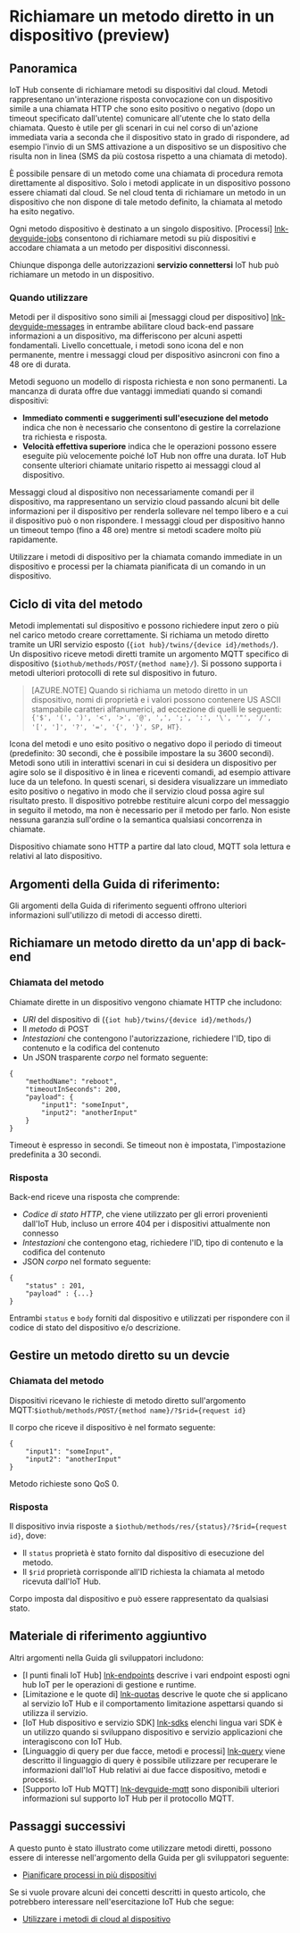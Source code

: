 <properties
 pageTitle="Guida per sviluppatori - metodi diretti | Microsoft Azure"
 description="Guida per sviluppatori di IoT Hub Azure - utilizzare i metodi di accesso diretto per richiamare il codice nei dispositivi"
 services="iot-hub"
 documentationCenter=".net"
 authors="nberdy"
 manager="timlt"
 editor=""/>

<tags
 ms.service="iot-hub"
 ms.devlang="multiple"
 ms.topic="article"
 ms.tgt_pltfrm="na"
 ms.workload="na"
 ms.date="09/30/2016" 
 ms.author="nberdy"/>

# <a name="invoke-a-direct-method-on-a-device-preview"></a>Richiamare un metodo diretto in un dispositivo (preview)

## <a name="overview"></a>Panoramica

IoT Hub consente di richiamare metodi su dispositivi dal cloud. Metodi rappresentano un'interazione risposta convocazione con un dispositivo simile a una chiamata HTTP che sono esito positivo o negativo (dopo un timeout specificato dall'utente) comunicare all'utente che lo stato della chiamata. Questo è utile per gli scenari in cui nel corso di un'azione immediata varia a seconda che il dispositivo stato in grado di rispondere, ad esempio l'invio di un SMS attivazione a un dispositivo se un dispositivo che risulta non in linea (SMS da più costosa rispetto a una chiamata di metodo).

È possibile pensare di un metodo come una chiamata di procedura remota direttamente al dispositivo. Solo i metodi applicate in un dispositivo possono essere chiamati dal cloud. Se nel cloud tenta di richiamare un metodo in un dispositivo che non dispone di tale metodo definito, la chiamata al metodo ha esito negativo.

Ogni metodo dispositivo è destinato a un singolo dispositivo. [Processi] [ lnk-devguide-jobs] consentono di richiamare metodi su più dispositivi e accodare chiamata a un metodo per dispositivi disconnessi.

Chiunque disponga delle autorizzazioni **servizio connettersi** IoT hub può richiamare un metodo in un dispositivo.

### <a name="when-to-use"></a>Quando utilizzare

Metodi per il dispositivo sono simili ai [messaggi cloud per dispositivo] [ lnk-devguide-messages] in entrambe abilitare cloud back-end passare informazioni a un dispositivo, ma differiscono per alcuni aspetti fondamentali. Livello concettuale, i metodi sono icona del e non permanente, mentre i messaggi cloud per dispositivo asincroni con fino a 48 ore di durata.

Metodi seguono un modello di risposta richiesta e non sono permanenti. La mancanza di durata offre due vantaggi immediati quando si comandi dispositivi:

- **Immediato commenti e suggerimenti sull'esecuzione del metodo** indica che non è necessario che consentono di gestire la correlazione tra richiesta e risposta.
- **Velocità effettiva superiore** indica che le operazioni possono essere eseguite più velocemente poiché IoT Hub non offre una durata. IoT Hub consente ulteriori chiamate unitario rispetto ai messaggi cloud al dispositivo.

Messaggi cloud al dispositivo non necessariamente comandi per il dispositivo, ma rappresentano un servizio cloud passando alcuni bit delle informazioni per il dispositivo per renderla sollevare nel tempo libero e a cui il dispositivo può o non rispondere. I messaggi cloud per dispositivo hanno un timeout tempo (fino a 48 ore) mentre si metodi scadere molto più rapidamente.

Utilizzare i metodi di dispositivo per la chiamata comando immediate in un dispositivo e processi per la chiamata pianificata di un comando in un dispositivo.

## <a name="method-lifecycle"></a>Ciclo di vita del metodo

Metodi implementati sul dispositivo e possono richiedere input zero o più nel carico metodo creare correttamente. Si richiama un metodo diretto tramite un URI servizio esposto (`{iot hub}/twins/{device id}/methods/`). Un dispositivo riceve metodi diretti tramite un argomento MQTT specifico di dispositivo (`$iothub/methods/POST/{method name}/`). Si possono supporta i metodi ulteriori protocolli di rete sul dispositivo in futuro.

> [AZURE.NOTE] Quando si richiama un metodo diretto in un dispositivo, nomi di proprietà e i valori possono contenere US ASCII stampabile caratteri alfanumerici, ad eccezione di quelli le seguenti: ``{'$', '(', ')', '<', '>', '@', ',', ';', ':', '\', '"', '/', '[', ']', '?', '=', '{', '}', SP, HT}``.

Icona del metodi e uno esito positivo o negativo dopo il periodo di timeout (predefinito: 30 secondi, che è possibile impostare la su 3600 secondi). Metodi sono utili in interattivi scenari in cui si desidera un dispositivo per agire solo se il dispositivo è in linea e riceventi comandi, ad esempio attivare luce da un telefono. In questi scenari, si desidera visualizzare un immediato esito positivo o negativo in modo che il servizio cloud possa agire sul risultato presto. Il dispositivo potrebbe restituire alcuni corpo del messaggio in seguito il metodo, ma non è necessario per il metodo per farlo. Non esiste nessuna garanzia sull'ordine o la semantica qualsiasi concorrenza in chiamate.

Dispositivo chiamate sono HTTP a partire dal lato cloud, MQTT sola lettura e relativi al lato dispositivo.

## <a name="reference-topics"></a>Argomenti della Guida di riferimento:

Gli argomenti della Guida di riferimento seguenti offrono ulteriori informazioni sull'utilizzo di metodi di accesso diretti.

## <a name="invoke-a-direct-method-from-a-back-end-app"></a>Richiamare un metodo diretto da un'app di back-end

### <a name="method-invocation"></a>Chiamata del metodo

Chiamate dirette in un dispositivo vengono chiamate HTTP che includono:

- *URI* del dispositivo di (`{iot hub}/twins/{device id}/methods/`)
- Il *metodo* di POST
- *Intestazioni* che contengono l'autorizzazione, richiedere l'ID, tipo di contenuto e la codifica del contenuto
- Un JSON trasparente *corpo* nel formato seguente:

```
{
    "methodName": "reboot",
    "timeoutInSeconds": 200,
    "payload": {
        "input1": "someInput",
        "input2": "anotherInput"
    }
}
```

  Timeout è espresso in secondi. Se timeout non è impostata, l'impostazione predefinita a 30 secondi.
  
### <a name="response"></a>Risposta

Back-end riceve una risposta che comprende:

- *Codice di stato HTTP*, che viene utilizzato per gli errori provenienti dall'IoT Hub, incluso un errore 404 per i dispositivi attualmente non connesso
- *Intestazioni* che contengono etag, richiedere l'ID, tipo di contenuto e la codifica del contenuto
- JSON *corpo* nel formato seguente:

```
{
    "status" : 201,
    "payload" : {...}
}
```
  
   Entrambi `status` e `body` forniti dal dispositivo e utilizzati per rispondere con il codice di stato del dispositivo e/o descrizione.

## <a name="handle-a-direct-method-on-a-devcie"></a>Gestire un metodo diretto su un devcie

### <a name="method-invocation"></a>Chiamata del metodo

Dispositivi ricevano le richieste di metodo diretto sull'argomento MQTT:`$iothub/methods/POST/{method name}/?$rid={request id}`

Il corpo che riceve il dispositivo è nel formato seguente:

```
{
    "input1": "someInput",
    "input2": "anotherInput"
}
```

Metodo richieste sono QoS 0.

### <a name="response"></a>Risposta

Il dispositivo invia risposte a `$iothub/methods/res/{status}/?$rid={request id}`, dove:

 - Il `status` proprietà è stato fornito dal dispositivo di esecuzione del metodo.
 - Il `$rid` proprietà corrisponde all'ID richiesta la chiamata al metodo ricevuta dall'IoT Hub.

Corpo imposta dal dispositivo e può essere rappresentato da qualsiasi stato.

## <a name="additional-reference-material"></a>Materiale di riferimento aggiuntivo

Altri argomenti nella Guida gli sviluppatori includono:

- [I punti finali IoT Hub] [ lnk-endpoints] descrive i vari endpoint esposti ogni hub IoT per le operazioni di gestione e runtime.
- [Limitazione e le quote di] [ lnk-quotas] descrive le quote che si applicano al servizio IoT Hub e il comportamento limitazione aspettarsi quando si utilizza il servizio.
- [IoT Hub dispositivo e servizio SDK] [ lnk-sdks] elenchi lingua vari SDK è un utilizzo quando si sviluppano dispositivo e servizio applicazioni che interagiscono con IoT Hub.
- [Linguaggio di query per due facce, metodi e processi] [ lnk-query] viene descritto il linguaggio di query è possibile utilizzare per recuperare le informazioni dall'IoT Hub relativi ai due facce dispositivo, metodi e processi.
- [Supporto IoT Hub MQTT] [ lnk-devguide-mqtt] sono disponibili ulteriori informazioni sul supporto IoT Hub per il protocollo MQTT.

## <a name="next-steps"></a>Passaggi successivi

A questo punto è stato illustrato come utilizzare metodi diretti, possono essere di interesse nell'argomento della Guida per gli sviluppatori seguente:

- [Pianificare processi in più dispositivi][lnk-devguide-jobs]

Se si vuole provare alcuni dei concetti descritti in questo articolo, che potrebbero interessare nell'esercitazione IoT Hub che segue:

- [Utilizzare i metodi di cloud al dispositivo][lnk-methods-tutorial]

<!-- links and images -->

[lnk-endpoints]: iot-hub-devguide-endpoints.md
[lnk-quotas]: iot-hub-devguide-quotas-throttling.md
[lnk-sdks]: iot-hub-devguide-sdks.md
[lnk-query]: iot-hub-devguide-query-language.md
[lnk-devguide-mqtt]: iot-hub-mqtt-support.md

[lnk-devguide-jobs]: iot-hub-devguide-jobs.md
[lnk-methods-tutorial]: iot-hub-c2d-methods.md
[lnk-devguide-messages]: iot-hub-devguide-messaging.md
